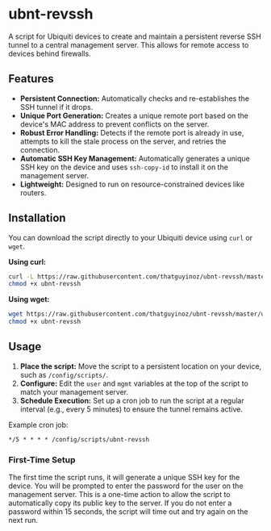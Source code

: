 # ubnt-revssh

A script for Ubiquiti devices to create and maintain a persistent reverse SSH tunnel to a central management server. This allows for remote access to devices behind firewalls.

## Features

-   **Persistent Connection:** Automatically checks and re-establishes the SSH tunnel if it drops.
-   **Unique Port Generation:** Creates a unique remote port based on the device's MAC address to prevent conflicts on the server.
-   **Robust Error Handling:** Detects if the remote port is already in use, attempts to kill the stale process on the server, and retries the connection.
-   **Automatic SSH Key Management:** Automatically generates a unique SSH key on the device and uses `ssh-copy-id` to install it on the management server.
-   **Lightweight:** Designed to run on resource-constrained devices like routers.

## Installation

You can download the script directly to your Ubiquiti device using `curl` or `wget`.

**Using curl:**
```bash
curl -L https://raw.githubusercontent.com/thatguyinoz/ubnt-revssh/master/ubnt-revssh -o ubnt-revssh
chmod +x ubnt-revssh
```

**Using wget:**
```bash
wget https://raw.githubusercontent.com/thatguyinoz/ubnt-revssh/master/ubnt-revssh -O ubnt-revssh
chmod +x ubnt-revssh
```

## Usage

1.  **Place the script:** Move the script to a persistent location on your device, such as `/config/scripts/`.
2.  **Configure:** Edit the `user` and `mgmt` variables at the top of the script to match your management server.
3.  **Schedule Execution:** Set up a cron job to run the script at a regular interval (e.g., every 5 minutes) to ensure the tunnel remains active.

   Example cron job:
   ```
   */5 * * * * /config/scripts/ubnt-revssh
   ```

### First-Time Setup
The first time the script runs, it will generate a unique SSH key for the device. You will be prompted to enter the password for the user on the management server. This is a one-time action to allow the script to automatically copy its public key to the server. If you do not enter a password within 15 seconds, the script will time out and try again on the next run.

